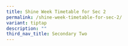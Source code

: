 ```yaml
---
title: Shine Week Timetable for Sec 2
permalink: /shine-week-timetable-for-sec-2/
variant: tiptap
description: ""
third_nav_title: Secondary Two
---
```

